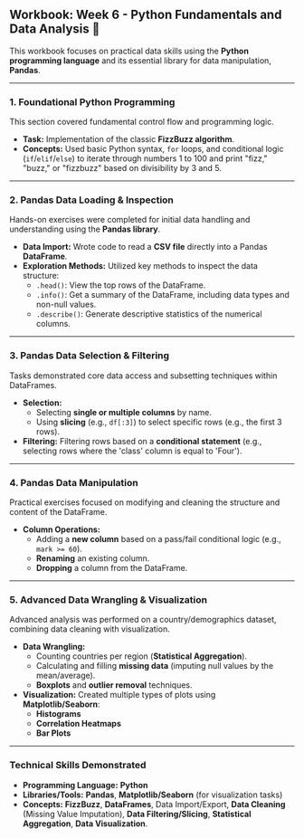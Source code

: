 ## Workbook: Week 6 - Python Fundamentals and Data Analysis 🐍

This workbook focuses on practical data skills using the **Python programming language** and its essential library for data manipulation, **Pandas**.

***

### 1. Foundational Python Programming

This section covered fundamental control flow and programming logic.

* **Task:** Implementation of the classic **FizzBuzz algorithm**.
* **Concepts:** Used basic Python syntax, `for` loops, and conditional logic (`if`/`elif`/`else`) to iterate through numbers $1$ to $100$ and print "fizz," "buzz," or "fizzbuzz" based on divisibility by 3 and 5.

---

### 2. Pandas Data Loading & Inspection

Hands-on exercises were completed for initial data handling and understanding using the **Pandas library**.

* **Data Import:** Wrote code to read a **CSV file** directly into a Pandas **DataFrame**.
* **Exploration Methods:** Utilized key methods to inspect the data structure:
    * `.head()`: View the top rows of the DataFrame.
    * `.info()`: Get a summary of the DataFrame, including data types and non-null values.
    * `.describe()`: Generate descriptive statistics of the numerical columns.

---

### 3. Pandas Data Selection & Filtering

Tasks demonstrated core data access and subsetting techniques within DataFrames.

* **Selection:**
    * Selecting **single or multiple columns** by name.
    * Using **slicing** (e.g., `df[:3]`) to select specific rows (e.g., the first 3 rows).
* **Filtering:** Filtering rows based on a **conditional statement** (e.g., selecting rows where the 'class' column is equal to 'Four').

---

### 4. Pandas Data Manipulation

Practical exercises focused on modifying and cleaning the structure and content of the DataFrame.

* **Column Operations:**
    * Adding a **new column** based on a pass/fail conditional logic (e.g., `mark >= 60`).
    * **Renaming** an existing column.
    * **Dropping** a column from the DataFrame.

---

### 5. Advanced Data Wrangling & Visualization

Advanced analysis was performed on a country/demographics dataset, combining data cleaning with visualization.

* **Data Wrangling:**
    * Counting countries per region (**Statistical Aggregation**).
    * Calculating and filling **missing data** (imputing null values by the mean/average).
    * **Boxplots** and **outlier removal** techniques.
* **Visualization:** Created multiple types of plots using **Matplotlib/Seaborn**:
    * **Histograms**
    * **Correlation Heatmaps**
    * **Bar Plots**

***

### Technical Skills Demonstrated

* **Programming Language:** **Python**
* **Libraries/Tools:** **Pandas**, **Matplotlib/Seaborn** (for visualization tasks)
* **Concepts:** **FizzBuzz**, **DataFrames**, Data Import/Export, **Data Cleaning** (Missing Value Imputation), **Data Filtering/Slicing**, **Statistical Aggregation**, **Data Visualization**.
